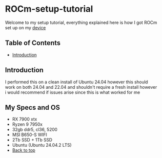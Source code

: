 # ROCm-setup-tutorial

Welcome to my setup tutorial, everything explained here is how I got ROCm set up on my [device](#my-specs-and-os)

## Table of Contents

- [Introduction](#introduction)

## Introduction

I performed this on a clean install of Ubuntu 24.04 however this should work on both 24.04 and 22.04 and shouldn't require a fresh install however i would recommend if issues arise since this is what worked for me


## My Specs and OS

- RX 7900 xtx
- Ryzen 9 7950x
- 32gb ddr5, cl36, 5200
- MSI B650-S WIFI
- 2Tb SSD + 1Tb SSD
- Ubuntu (Ubuntu 24.04.2 LTS)
- [Back to top](#rocm-setup-tutorial)

